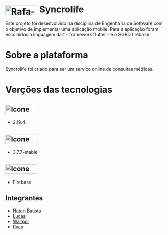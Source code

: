 # <img align="center" alt="Rafa-Python" height="30" width="100" src="https://img.shields.io/badge/Flutter-02569B?style=for-the-badge&logo=flutter&logoColor=white"> Syncrolife
Este projeto foi desenvolvido na disciplina de Engenharia de Software com o objetivo de implementar uma aplicação mobile.
Para a aplicação foram escolhidos a linguagem dart - framework flutter - e o SGBD firebase.

# Sobre a plataforma

Syncrolife foi criado para ser um serviço online de consultas médicas.

# Verções das tecnologias
## <img align="center" alt="Icone Dart" height="30" width="100" src="https://img.shields.io/badge/Dart-0175C2?style=for-the-badge&logo=dart&logoColor=white">
* 2.19.4
## <img align="center" alt="Icone Flutter" height="30" width="100" src="https://img.shields.io/badge/Flutter-02569B?style=for-the-badge&logo=flutter&logoColor=white">
* 3.7.7-stable
## <img align="center" alt="Icone Firebase" height="30" width="100" src="https://user-images.githubusercontent.com/71360760/224496233-0785131f-8e2b-49c8-8c2f-65cfc021edca.png">
* Firebase



## Integrantes
  * [Natan Batista](https://github.com/NatanBatista)
  * [Lucas](https://github.com/lucasmenezesdev)
  * [Walmor](https://github.com/wal01)
  * [Ryan](https://github.com/ryanolv)

